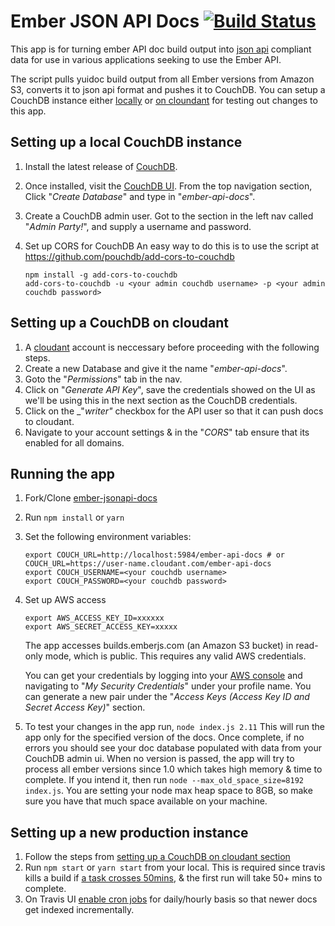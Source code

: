 # Ember JSON API Docs [![Build Status](https://travis-ci.org/ember-learn/ember-jsonapi-docs.svg?branch=master)](https://travis-ci.org/ember-learn/ember-jsonapi-docs)

This app is for turning ember API doc build output into [json api](http://jsonapi.org/) compliant data for use in various applications seeking to use the Ember API.

The script pulls yuidoc build output from all Ember versions from Amazon S3, converts it to json api format and pushes it to CouchDB.
You can setup a CouchDB instance either [locally](#setting-up-a-local-couchdb-instance) or [on cloundant](#setting-up-a-couchdb-on-cloudant) for testing out changes to this app.


## Setting up a local CouchDB instance

1. Install the latest release of [CouchDB](http://couchdb.apache.org/).
1. Once installed, visit the [CouchDB UI](http://localhost:5984/_utils). From the top navigation section, Click "_Create Database_" and type in "*ember-api-docs*".
1. Create a CouchDB admin user.  Got to the section in the left nav called "_Admin Party!_", and supply a username and password.
1. Set up CORS for CouchDB
   An easy way to do this is to use the script at https://github.com/pouchdb/add-cors-to-couchdb
   
    ```shell
    npm install -g add-cors-to-couchdb
    add-cors-to-couchdb -u <your admin couchdb username> -p <your admin couchdb password>
    ```


## Setting up a CouchDB on cloudant

1. A [cloudant](https://cloudant.com/) account is neccessary before proceeding with the following steps.
1. Create a new Database and give it the name "*ember-api-docs*".
1. Goto the "_Permissions_" tab in the nav.
1. Click on "_Generate API Key_", save the credentials showed on the UI as we'll be using this in the next section as the CouchDB credentials.
1. Click on the _"_writer"_ checkbox for the API user so that it can push docs to cloudant.
1. Navigate to your account settings & in the "_CORS_" tab ensure that its enabled for all domains. 


## Running the app

1. Fork/Clone [ember-jsonapi-docs](https://github.com/ember-learn/ember-jsonapi-docs)
1. Run `npm install` or `yarn`
1. Set the following environment variables:

   ```shell
   export COUCH_URL=http://localhost:5984/ember-api-docs # or COUCH_URL=https://user-name.cloudant.com/ember-api-docs
   export COUCH_USERNAME=<your couchdb username>
   export COUCH_PASSWORD=<your couchdb password>
   ```
1. Set up AWS access
    ```shell
    export AWS_ACCESS_KEY_ID=xxxxxx
    export AWS_SECRET_ACCESS_KEY=xxxxx
    ```
    The app accesses builds.emberjs.com (an Amazon S3 bucket) in read-only mode, which is public. This requires any valid AWS credentials.

    You can get your credentials by logging into your [AWS console](https://console.aws.amazon.com) and navigating to "_My Security Credentials_" under your profile name. You can generate a new pair under the "_Access Keys (Access Key ID and Secret Access Key)_" section.
1. To test your changes in the app run,
   ```node index.js 2.11```
   This will run the app only for the specified version of the docs. Once complete, if no errors you should see your doc database 
   populated with data from your CouchDB admin ui. When no version is passed, the app will try to process all 
   ember versions since 1.0 which takes high memory & time to complete. If you intend it, then run `node --max_old_space_size=8192 index.js`.
   You are setting your node max heap space to 8GB, so make sure you have that much space available on your machine.


## Setting up a new production instance

1. Follow the steps from [setting up a CouchDB on cloudant section](#setting-up-a-couchdb-on-cloudant)
1. Run `npm start` or `yarn start` from your local. This is required since travis kills a build if [a task crosses 50mins](https://docs.travis-ci.com/user/customizing-the-build#Build-Timeouts), & the first run will take 50+ mins to complete.
1. On Travis UI [enable cron jobs](https://docs.travis-ci.com/user/cron-jobs/) for daily/hourly basis so that newer docs get indexed incrementally.
